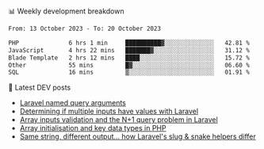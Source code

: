 📊 Weekly development breakdown
<!--START_SECTION:waka-->

```txt
From: 13 October 2023 - To: 20 October 2023

PHP              6 hrs 1 min     ██████████▓░░░░░░░░░░░░░░   42.81 %
JavaScript       4 hrs 22 mins   ███████▓░░░░░░░░░░░░░░░░░   31.12 %
Blade Template   2 hrs 12 mins   ████░░░░░░░░░░░░░░░░░░░░░   15.72 %
Other            55 mins         █▓░░░░░░░░░░░░░░░░░░░░░░░   06.60 %
SQL              16 mins         ▒░░░░░░░░░░░░░░░░░░░░░░░░   01.91 %
```

<!--END_SECTION:waka-->

📕 Latest DEV posts
<!-- BLOG-POST-LIST:START -->
- [Laravel named query arguments](https://dev.to/michaelvickersuk/laravel-named-query-arguments-28kd)
- [Determining if multiple inputs have values with Laravel](https://dev.to/michaelvickersuk/determining-if-multiple-inputs-have-values-with-laravel-km6)
- [Array inputs validation and the N+1 query problem in Laravel](https://dev.to/michaelvickersuk/array-inputs-validation-and-the-n1-query-problem-in-laravel-2agb)
- [Array initialisation and key data types in PHP](https://dev.to/michaelvickersuk/array-initialisation-and-key-data-types-in-php-1e5b)
- [Same string, different output... how Laravel&#39;s slug &amp; snake helpers differ](https://dev.to/michaelvickersuk/same-string-different-output-how-laravels-slug-snake-helpers-differ-1ccj)
<!-- BLOG-POST-LIST:END -->
